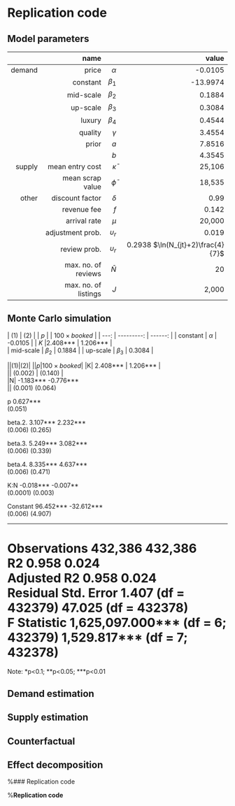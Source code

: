 # Replication code

## Model parameters

|  | name |            |  value |
| ---: | ---: | ---------: | ------: |
| demand | price | $\alpha$ | -0.0105 |
|| constant | $\beta_1$ | -13.9974 |
|| mid-scale | $\beta_2$ | 0.1884 |
|| up-scale | $\beta_3$ | 0.3084 |
|| luxury | $\beta_4$ | 0.4544 |
|| quality | $\gamma$ | 3.4554 |
|| prior | $a$ | 7.8516 |
||  | $b$ | 4.3545 |
| supply | mean entry cost | $\bar \kappa$ | 25,106 |
|| mean scrap value | $\bar \phi$ | 18,535 |
| other | discount factor | $\delta$ | 0.99 |
|  | revenue fee | $f$ | 0.142 |
|  | arrival rate | $\mu$ | 20,000 |
|  | adjustment prob. | $\upsilon_r$ | 0.019 |
|  | review prob. | $\upsilon_r$ | 0.2938 $\ln(N_{jt}+2)\frac{4}{7}$ |
|  | max. no. of reviews | $\bar N$ | 20 |
|  | max. no. of listings | $J$ | 2,000 |

## Monte Carlo simulation

| (1)            |  (2) |
| $p$ |            |  $100\times booked$ |
| ---: | ---------: | ------: |
| constant | $\alpha$ | -0.0105 |
| $K$ |2.408***     |                   1.206***    |  
| mid-scale | $\beta_2$ | 0.1884 |
| up-scale | $\beta_3$ | 0.3084 |

||(1)|(2)|
||$p$|$100\times booked$|
|K|                               2.408***     |                   1.206***    |       
||                                 (0.002)    |                     (0.140)    |                                                                          
|N|                               -1.183***                       -0.776***          
||                                 (0.001)                         (0.064)           
                                                                                   
p                                                               0.627***           
                                                                 (0.051)           
                                                                                   
beta.2.                         3.107***                        2.232***           
                                 (0.006)                         (0.265)           
                                                                                   
beta.3.                         5.249***                        3.082***           
                                 (0.006)                         (0.339)           
                                                                                   
beta.4.                         8.335***                        4.637***           
                                 (0.006)                         (0.471)           
                                                                                   
K:N                             -0.018***                       -0.007**           
                                (0.0001)                         (0.003)           
                                                                                   
Constant                        96.452***                      -32.612***          
                                 (0.006)                         (4.907)           
                                                                                   
-----------------------------------------------------------------------------------
Observations                     432,386                         432,386           
R2                                0.958                           0.024            
Adjusted R2                       0.958                           0.024            
Residual Std. Error        1.407 (df = 432379)            47.025 (df = 432378)     
F Statistic         1,625,097.000*** (df = 6; 432379) 1,529.817*** (df = 7; 432378)
===================================================================================
Note:                                                   *p<0.1; **p<0.05; ***p<0.01

## Demand estimation

## Supply estimation

## Counterfactual

## Effect decomposition

%### Replication code

%**Replication code**

